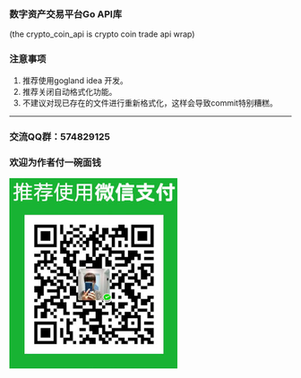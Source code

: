 ### 数字资产交易平台Go API库
(the crypto_coin_api is crypto coin trade api wrap)   

### 注意事项
1. 推荐使用gogland idea 开发。
2. 推荐关闭自动格式化功能。
3. 不建议对现已存在的文件进行重新格式化，这样会导致commit特别糟糕。

-----------------
### 交流QQ群：574829125

### 欢迎为作者付一碗面钱

![一碗面钱](https://raw.githubusercontent.com/nntaoli-project/GoEx/dev/wx_pay.JPG)
